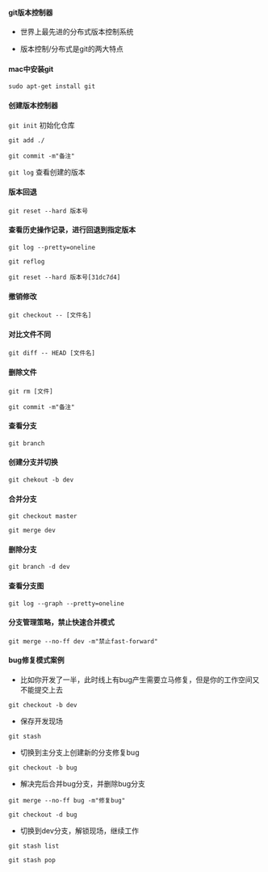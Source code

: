 #### git版本控制器

* 世界上最先进的分布式版本控制系统

* 版本控制/分布式是git的两大特点

#### mac中安装git

`sudo apt-get install git`

#### 创建版本控制器

`git init` 初始化仓库

`git add ./`

`git commit -m"备注"`

`git log` 查看创建的版本

#### 版本回退

`git reset --hard 版本号`

#### 查看历史操作记录，进行回退到指定版本

`git log --pretty=oneline`

`git reflog`

`git reset --hard 版本号[31dc7d4]`

#### 撤销修改

`git checkout -- [文件名]`

#### 对比文件不同

`git diff -- HEAD [文件名]`

#### 删除文件

`git rm [文件]`

`git commit -m"备注"`

#### 查看分支

`git branch`

#### 创建分支并切换

`git chekout -b dev`

#### 合并分支

`git checkout master`

`git merge dev`

#### 删除分支

`git branch -d dev`

#### 查看分支图

`git log --graph --pretty=oneline`

#### 分支管理策略，禁止快速合并模式

`git merge --no-ff dev -m"禁止fast-forward"`

#### bug修复模式案例

* 比如你开发了一半，此时线上有bug产生需要立马修复，但是你的工作空间又不能提交上去

`git checkout -b dev`

* 保存开发现场

`git stash`

* 切换到主分支上创建新的分支修复bug

`git checkout -b bug`

* 解决完后合并bug分支，并删除bug分支

`git merge --no-ff bug -m"修复bug"`

`git checkout -d bug`

* 切换到dev分支，解锁现场，继续工作

`git stash list`

`git stash pop`